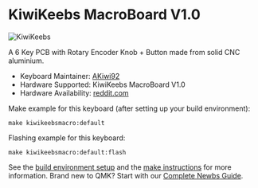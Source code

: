# KiwiKeebs MacroBoard V1.0

![KiwiKeebs](https://i.imgur.com/h5i9jBl.png)

A 6 Key PCB with Rotary Encoder Knob + Button made from solid CNC aluminium.

* Keyboard Maintainer: [AKiwi92](https://github.com/akiwi92)
* Hardware Supported: KiwiKeebs MacroBoard V1.0
* Hardware Availability: [reddit.com](https://www.reddit.com/r/mechmarket/comments/ibijrd/ic_kiwikeebs_6key_macroboard_rotary_encoder_diy/)

Make example for this keyboard (after setting up your build environment):

    make kiwikeebsmacro:default

Flashing example for this keyboard:

    make kiwikeebsmacro:default:flash

See the [build environment setup](https://docs.qmk.fm/#/getting_started_build_tools) and the [make instructions](https://docs.qmk.fm/#/getting_started_make_guide) for more information. Brand new to QMK? Start with our [Complete Newbs Guide](https://docs.qmk.fm/#/newbs).
